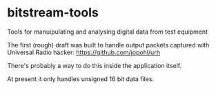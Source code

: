 # bitstream-tools
Tools for manuipulating and analysing digital data from test equipment

The first (rough) draft was built to handle  output packets captured with Universal Radio hacker:
https://github.com/jopohl/urh

There's probably a way to do this inside the application itself.

At present it only handles unsigned 16 bit data files.
